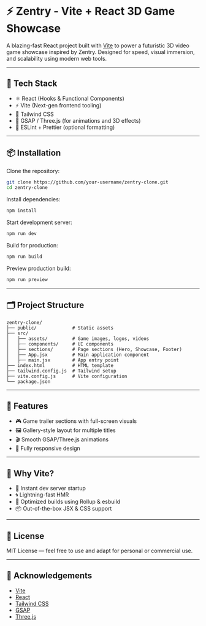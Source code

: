 # ⚡ Zentry - Vite + React 3D Game Showcase

A blazing-fast React project built with [Vite](https://vitejs.dev/) to power a futuristic 3D video game showcase inspired by Zentry. Designed for speed, visual immersion, and scalability using modern web tools.

---

## 🚀 Tech Stack

* ⚛️ React (Hooks & Functional Components)
* ⚡ Vite (Next-gen frontend tooling)
* 🎨 Tailwind CSS
* 🌌 GSAP / Three.js (for animations and 3D effects)
* 🧪 ESLint + Prettier (optional formatting)

---

## 📦 Installation

Clone the repository:

```bash
git clone https://github.com/your-username/zentry-clone.git
cd zentry-clone
```

Install dependencies:

```bash
npm install
```

Start development server:

```bash
npm run dev
```

Build for production:

```bash
npm run build
```

Preview production build:

```bash
npm run preview
```

---

## 🗂️ Project Structure

```
zentry-clone/
├── public/             # Static assets
├── src/
│   ├── assets/         # Game images, logos, videos
│   ├── components/     # UI components
│   ├── sections/       # Page sections (Hero, Showcase, Footer)
│   ├── App.jsx         # Main application component
│   ├── main.jsx        # App entry point
├── index.html          # HTML template
├── tailwind.config.js  # Tailwind setup
├── vite.config.js      # Vite configuration
└── package.json
```

---

## 🌟 Features

* 🎮 Game trailer sections with full-screen visuals
* 🖼️ Gallery-style layout for multiple titles
* 🎬 Smooth GSAP/Three.js animations
* 🔗 Fully responsive design

---

## 🧠 Why Vite?

* 🚀 Instant dev server startup
* 🌀 Lightning-fast HMR
* 🔧 Optimized builds using Rollup & esbuild
* 📦 Out-of-the-box JSX & CSS support

---

## 📄 License

MIT License — feel free to use and adapt for personal or commercial use.

---

## 🙌 Acknowledgements

* [Vite](https://vitejs.dev/)
* [React](https://reactjs.org/)
* [Tailwind CSS](https://tailwindcss.com/)
* [GSAP](https://gsap.com/)
* [Three.js](https://threejs.org/)
